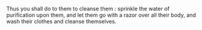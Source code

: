 Thus you shall do to them to cleanse them : sprinkle the water of purification upon them, and let them go with a razor over all their body, and wash their clothes and cleanse themselves.
